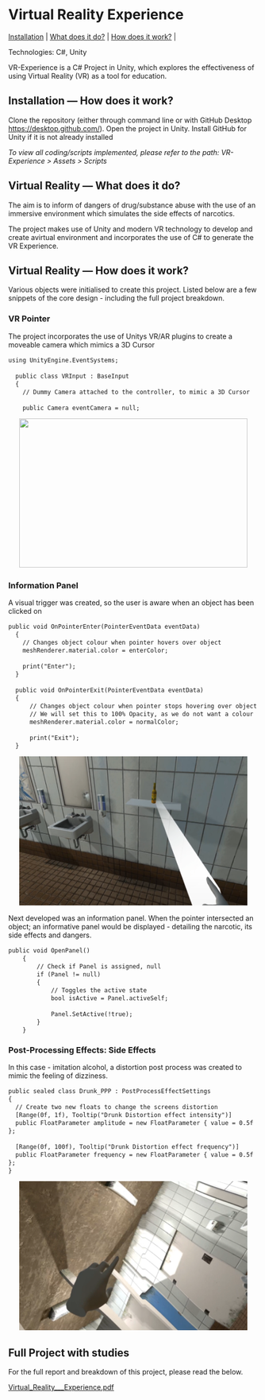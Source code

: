# Virtual Reality Experience

[Installation](#Installation) | [What does it do?](#VR) | [How does it work?](#VR) |

Technologies: C#, Unity

VR-Experience is a C# Project in Unity, which explores the effectiveness of using Virtual Reality (VR) as a tool for education.

## <a name="Installation">Installation — How does it work?</a>

Clone the repository (either through command line or with GitHub Desktop https://desktop.github.com/). Open the project in Unity. Install GitHub for Unity if it is not already installed

_To view all coding/scripts implemented, please refer to the path:_
_VR-Experience > Assets > Scripts_

## <a name="VR">Virtual Reality — What does it do?</a>

The aim is to inform of dangers of drug/substance abuse with the use of an immersive environment which simulates the side effects of narcotics.

The project makes use of Unity and modern VR technology to develop and create avirtual environment and incorporates the use of C# to generate the VR Experience.

## <a name="VR">Virtual Reality — How does it work?</a>

Various objects were initialised to create this project. Listed below are a few snippets of the core design - including the full project breakdown.

### VR Pointer

The project incorporates the use of Unitys VR/AR plugins to create a moveable camera which mimics a 3D Cursor

``` 
using UnityEngine.EventSystems;

  public class VRInput : BaseInput
  {
    // Dummy Camera attached to the controller, to mimic a 3D Cursor
    
    public Camera eventCamera = null;
```

<p align="center">
  <img width="460" height="300" src=./Images/Picture1.png>
</p>

### Information Panel

A visual trigger was created, so the user is aware when an object has been clicked on

```
public void OnPointerEnter(PointerEventData eventData)
  {
    // Changes object colour when pointer hovers over object
    meshRenderer.material.color = enterColor;

    print("Enter");
  }

  public void OnPointerExit(PointerEventData eventData)
  {
      // Changes object colour when pointer stops hovering over object
      // We will set this to 100% Opacity, as we do not want a colour
      meshRenderer.material.color = normalColor;

      print("Exit");
  }
```

<p align="center">
  <img width="460" height="300" src=./Images/Picture3.png>
</p>


Next developed was an information panel. When the pointer intersected an object; an informative panel would be displayed - detailing the narcotic, its side effects and dangers.

```
public void OpenPanel()
    {
        // Check if Panel is assigned, null
        if (Panel != null)
        {
            // Toggles the active state
            bool isActive = Panel.activeSelf;

            Panel.SetActive(!true);
        }
    }
```

### Post-Processing Effects: Side Effects

In this case - imitation alcohol, a distortion post process was created to mimic the feeling of dizziness.

```
public sealed class Drunk_PPP : PostProcessEffectSettings
{
  // Create two new floats to change the screens distortion
  [Range(0f, 1f), Tooltip("Drunk Distortion effect intensity")]
  public FloatParameter amplitude = new FloatParameter { value = 0.5f };

  [Range(0f, 100f), Tooltip("Drunk Distortion effect frequency")]
  public FloatParameter frequency = new FloatParameter { value = 0.5f };
}
```

<p align="center">
  <img width="460" height="300" src=./Images/Picture7.png>
</p>

## Full Project with studies

For the full report and breakdown of this project, please read the below.

[Virtual_Reality___Experience.pdf](https://github.com/butrinto/VR-Experience/files/10546471/Virtual_Reality___Experience.pdf)




